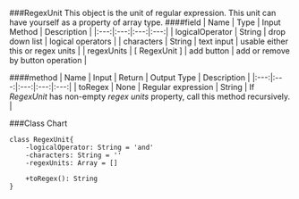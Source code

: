 ###RegexUnit
This object is the unit of regular expression. This unit can have yourself as a property of array type.
####field
| Name | Type | Input Method | Description |
|:---:|:---:|:---:|:---:|
| logicalOperator | String | drop down list | logical operators |
| characters | String | text input | usable either this or regex units |
| regexUnits | \[ RegexUnit \] | add button | add or remove by button operation |

####method
| Name | Input | Return | Output Type | Description |
|:---:|:---:|:---:|:---:|:---:|
| toRegex | None | Regular expression | String | If *RegexUnit* has non-empty *regex units* property, call this method recursively. | 

###Class Chart
```puml
class RegexUnit{
    -logicalOperator: String = 'and'
    -characters: String = ''
    -regexUnits: Array = []
    
    +toRegex(): String
}
```